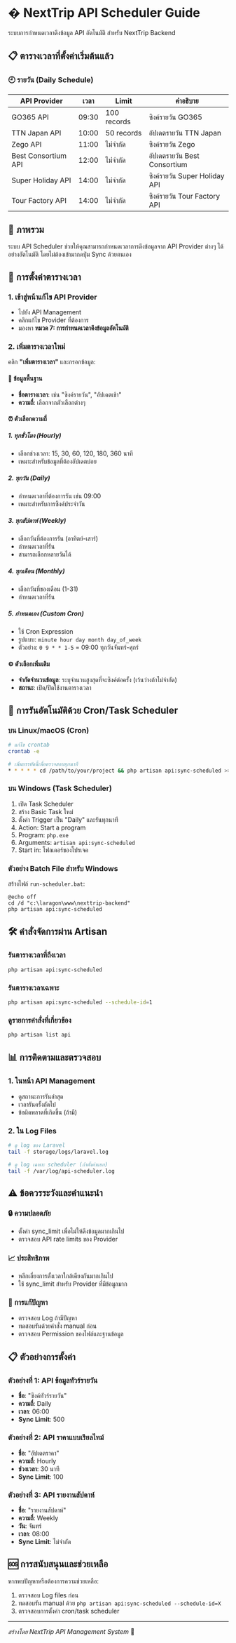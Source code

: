 # � NextTrip API Scheduler Guide

ระบบการกำหนดเวลาดึงข้อมูล API อัตโนมัติ สำหรับ NextTrip Backend

## 📋 ตารางเวลาที่ตั้งค่าเริ่มต้นแล้ว

### 🕘 รายวัน (Daily Schedule)
| API Provider | เวลา | Limit | คำอธิบาย |
|-------------|------|-------|-----------|
| GO365 API | 09:30 | 100 records | ซิงค์รายวัน GO365 |
| TTN Japan API | 10:00 | 50 records | อัปเดตรายวัน TTN Japan |
| Zego API | 11:00 | ไม่จำกัด | ซิงค์รายวัน Zego |
| Best Consortium API | 12:00 | ไม่จำกัด | อัปเดตรายวัน Best Consortium |
| Super Holiday API | 14:00 | ไม่จำกัด | ซิงค์รายวัน Super Holiday API |
| Tour Factory API | 14:00 | ไม่จำกัด | ซิงค์รายวัน Tour Factory API |

## 🎯 ภาพรวม

ระบบ API Scheduler ช่วยให้คุณสามารถกำหนดเวลาการดึงข้อมูลจาก API Provider ต่างๆ ได้อย่างอัตโนมัติ โดยไม่ต้องเข้ามากดปุ่ม Sync ด้วยตนเอง

## 🔧 การตั้งค่าตารางเวลา

### 1. เข้าสู่หน้าแก้ไข API Provider
- ไปยัง API Management
- คลิกแก้ไข Provider ที่ต้องการ
- มองหา **หมวด 7: การกำหนดเวลาดึงข้อมูลอัตโนมัติ**

### 2. เพิ่มตารางเวลาใหม่
คลิก **"เพิ่มตารางเวลา"** และกรอกข้อมูล:

#### 📝 ข้อมูลพื้นฐาน
- **ชื่อตารางเวลา**: เช่น "ซิงค์รายวัน", "อัปเดตเช้า"
- **ความถี่**: เลือกจากตัวเลือกต่างๆ

#### ⏰ ตัวเลือกความถี่

##### 1. **ทุกชั่วโมง (Hourly)**
- เลือกช่วงเวลา: 15, 30, 60, 120, 180, 360 นาที
- เหมาะสำหรับข้อมูลที่ต้องอัปเดตบ่อย

##### 2. **ทุกวัน (Daily)** 
- กำหนดเวลาที่ต้องการรัน เช่น 09:00
- เหมาะสำหรับการซิงค์ประจำวัน

##### 3. **ทุกสัปดาห์ (Weekly)**
- เลือกวันที่ต้องการรัน (อาทิตย์-เสาร์)
- กำหนดเวลาที่รัน
- สามารถเลือกหลายวันได้

##### 4. **ทุกเดือน (Monthly)**
- เลือกวันที่ของเดือน (1-31)
- กำหนดเวลาที่รัน

##### 5. **กำหนดเอง (Custom Cron)**
- ใช้ Cron Expression
- รูปแบบ: `minute hour day month day_of_week`
- ตัวอย่าง: `0 9 * * 1-5` = 09:00 ทุกวันจันทร์-ศุกร์

#### ⚙️ ตัวเลือกเพิ่มเติม
- **จำกัดจำนวนข้อมูล**: ระบุจำนวนสูงสุดที่จะซิงค์ต่อครั้ง (เว้นว่างถ้าไม่จำกัด)
- **สถานะ**: เปิด/ปิดใช้งานตารางเวลา

## 🚀 การรันอัตโนมัติด้วย Cron/Task Scheduler

### บน Linux/macOS (Cron)
```bash
# แก้ไข crontab
crontab -e

# เพิ่มบรรทัดนี้เพื่อตรวจสอบทุกนาที
* * * * * cd /path/to/your/project && php artisan api:sync-scheduled >> /var/log/api-scheduler.log 2>&1
```

### บน Windows (Task Scheduler)
1. เปิด Task Scheduler
2. สร้าง Basic Task ใหม่
3. ตั้งค่า Trigger เป็น "Daily" และรันทุกนาที
4. Action: Start a program
5. Program: `php.exe`
6. Arguments: `artisan api:sync-scheduled`
7. Start in: โฟลเดอร์ของโปรเจค

### ตัวอย่าง Batch File สำหรับ Windows
สร้างไฟล์ `run-scheduler.bat`:
```batch
@echo off
cd /d "c:\laragon\www\nexttrip-backend"
php artisan api:sync-scheduled
```

## 🛠️ คำสั่งจัดการผ่าน Artisan

### รันตารางเวลาที่ถึงเวลา
```bash
php artisan api:sync-scheduled
```

### รันตารางเวลาเฉพาะ
```bash
php artisan api:sync-scheduled --schedule-id=1
```

### ดูรายการคำสั่งที่เกี่ยวข้อง
```bash
php artisan list api
```

## 📊 การติดตามและตรวจสอบ

### 1. ในหน้า API Management
- ดูสถานะการรันล่าสุด
- เวลารันครั้งถัดไป
- ข้อผิดพลาดที่เกิดขึ้น (ถ้ามี)

### 2. ใน Log Files
```bash
# ดู log ของ Laravel
tail -f storage/logs/laravel.log

# ดู log เฉพาะ scheduler (ถ้าตั้งค่าแยก)
tail -f /var/log/api-scheduler.log
```

## ⚠️ ข้อควรระวังและคำแนะนำ

### 🔒 ความปลอดภัย
- ตั้งค่า sync_limit เพื่อไม่ให้ดึงข้อมูลมากเกินไป
- ตรวจสอบ API rate limits ของ Provider

### 📈 ประสิทธิภาพ
- หลีกเลี่ยงการตั้งเวลาใกล้เคียงกันมากเกินไป
- ใช้ sync_limit สำหรับ Provider ที่มีข้อมูลมาก

### 🐛 การแก้ปัญหา
- ตรวจสอบ Log ถ้ามีปัญหา
- ทดสอบรันด้วยคำสั่ง manual ก่อน
- ตรวจสอบ Permission ของไฟล์และฐานข้อมูล

## 📋 ตัวอย่างการตั้งค่า

### ตัวอย่างที่ 1: API ข้อมูลทัวร์รายวัน
- **ชื่อ**: "ซิงค์ทัวร์รายวัน"
- **ความถี่**: Daily
- **เวลา**: 06:00
- **Sync Limit**: 500

### ตัวอย่างที่ 2: API ราคาแบบเรียลไทม์
- **ชื่อ**: "อัปเดตราคา"
- **ความถี่**: Hourly  
- **ช่วงเวลา**: 30 นาที
- **Sync Limit**: 100

### ตัวอย่างที่ 3: API รายงานสัปดาห์
- **ชื่อ**: "รายงานสัปดาห์"
- **ความถี่**: Weekly
- **วัน**: จันทร์
- **เวลา**: 08:00
- **Sync Limit**: ไม่จำกัด

## 🆘 การสนับสนุนและช่วยเหลือ

หากพบปัญหาหรือต้องการความช่วยเหลือ:
1. ตรวจสอบ Log files ก่อน
2. ทดสอบรัน manual ด้วย `php artisan api:sync-scheduled --schedule-id=X`
3. ตรวจสอบการตั้งค่า cron/task scheduler

---
*สร้างโดย NextTrip API Management System* 🚀